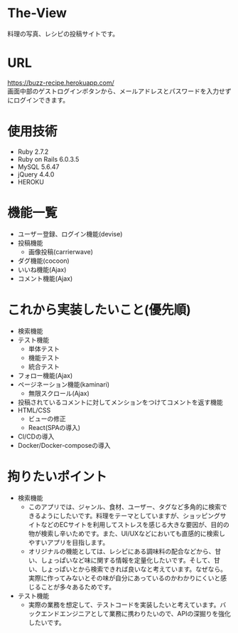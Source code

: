 # The-View
 料理の写真、レシピの投稿サイトです。
 <!--<img width="1400" alt="" src="">
 <img width="350" height="700" src="">
  -->
# URL
 https://buzz-recipe.herokuapp.com/
 <br >
画面中部のゲストログインボタンから、メールアドレスとパスワードを入力せずにログインできます。
# 使用技術
- Ruby 2.7.2
- Ruby on Rails 6.0.3.5
- MySQL 5.6.47
- jQuery 4.4.0
- HEROKU

<!--# AWS構成図-->

<!--## Travis CI/CD
- Githubへのpush時に、RspecとRubocopが自動で実行されます。
- masterブランチへのpushでは、EC2への自動デプロイが実行されます
- masterブランチへのpushでは、RspecとRubocopが成功した場合、EC2への自動デプロイが実行されます
-->
# 機能一覧
- ユーザー登録、ログイン機能(devise)
- 投稿機能
  - 画像投稿(carrierwave)
- ダグ機能(cocoon)
- いいね機能(Ajax)
- コメント機能(Ajax)
<!-- - フォロー機能(Ajax) 
- ページネーション機能(kaminari)
  - 無限スクロール(Ajax)
- 検索機能(ransack)
# テスト
 - RSpec
  - 単体テスト(model)
  - 機能テスト(request)
  - 統合テスト(f
-->

# これから実装したいこと(優先順)
- 検索機能
- テスト機能
  - 単体テスト
  - 機能テスト
  - 統合テスト
- フォロー機能(Ajax) 
- ページネーション機能(kaminari)
  - 無限スクロール(Ajax)
- 投稿されているコメントに対してメンションをつけてコメントを返す機能
- HTML/CSS
  - ビューの修正
  - React(SPAの導入)
- CI/CDの導入
- Docker/Docker-composeの導入

#  拘りたいポイント
- 検索機能
  - このアプリでは、ジャンル、食材、ユーザー、タグなど多角的に検索できるようにしたいです。料理をテーマとしていますが、ショッピングサイトなどのECサイトを利用してストレスを感じる大きな要因が、目的の物が検索し辛いためです。また、UI/UXなどにおいても直感的に検索しやすいアプリを目指します。
  - オリジナルの機能としては、レシピにある調味料の配合などから、甘い、しょっぱいなど味に関する情報を定量化したいです。そして、甘い、しょっぱいとから検索できれば良いなと考えています。なぜなら。実際に作ってみないとその味が自分にあっているのかわかりにくいと感じることが多々あるためです。
- テスト機能
  - 実際の業務を想定して、テストコードを実装したいと考えています。バックエンドエンジニアとして業務に携わりたいので、APIの深掘りを強化したいです。
